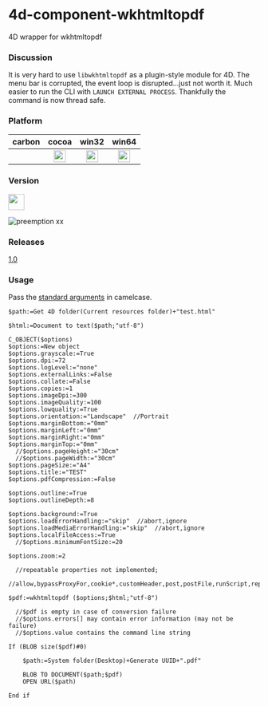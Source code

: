 # 4d-component-wkhtmltopdf
4D wrapper for wkhtmltopdf

### Discussion

It is very hard to use ``libwkhtmltopdf`` as a plugin-style module for 4D. The menu bar is corrupted, the event loop is disrupted...just not worth it. Much easier to run the CLI with ``LAUNCH EXTERNAL PROCESS``. Thankfully the command is now thread safe. 

### Platform

| carbon | cocoa | win32 | win64 |
|:------:|:-----:|:---------:|:---------:|
||<img src="https://cloud.githubusercontent.com/assets/1725068/22371562/1b091f0a-e4db-11e6-8458-8653954a7cce.png" width="24" height="24" />|<img src="https://cloud.githubusercontent.com/assets/1725068/22371562/1b091f0a-e4db-11e6-8458-8653954a7cce.png" width="24" height="24" />|<img src="https://cloud.githubusercontent.com/assets/1725068/22371562/1b091f0a-e4db-11e6-8458-8653954a7cce.png" width="24" height="24" />|

### Version

<img src="https://user-images.githubusercontent.com/1725068/41266195-ddf767b2-6e30-11e8-9d6b-2adf6a9f57a5.png" width="32" height="32" />

![preemption xx](https://user-images.githubusercontent.com/1725068/41327179-4e839948-6efd-11e8-982b-a670d511e04f.png)

### Releases

[1.0](https://github.com/miyako/4d-component-wkhtmltopdf/releases/tag/1.0) 

### Usage

Pass the [standard arguments](https://wkhtmltopdf.org/usage/wkhtmltopdf.txt) in camelcase.

```
$path:=Get 4D folder(Current resources folder)+"test.html"

$html:=Document to text($path;"utf-8")

C_OBJECT($options)
$options:=New object
$options.grayscale:=True
$options.dpi:=72
$options.logLevel:="none"
$options.externalLinks:=False
$options.collate:=False
$options.copies:=1
$options.imageDpi:=300
$options.imageQuality:=100
$options.lowquality:=True
$options.orientation:="Landscape"  //Portrait
$options.marginBottom:="0mm"
$options.marginLeft:="0mm"
$options.marginRight:="0mm"
$options.marginTop:="0mm"
  //$options.pageHeight:="30cm"
  //$options.pageWidth:="30cm"
$options.pageSize:="A4"
$options.title:="TEST"
$options.pdfCompression:=False

$options.outline:=True
$options.outlineDepth:=8

$options.background:=True
$options.loadErrorHandling:="skip"  //abort,ignore
$options.loadMediaErrorHandling:="skip"  //abort,ignore
$options.localFileAccess:=True
  //$options.minimumFontSize:=20

$options.zoom:=2

  //repeatable properties not implemented;
  //allow,bypassProxyFor,cookie*,customHeader,post,postFile,runScript,replace

$pdf:=wkhtmltopdf ($options;$html;"utf-8")

  //$pdf is empty in case of conversion failure
  //$options.errors[] may contain error information (may not be failure)
  //$options.value contains the command line string

If (BLOB size($pdf)#0)
	
	$path:=System folder(Desktop)+Generate UUID+".pdf"
	
	BLOB TO DOCUMENT($path;$pdf)
	OPEN URL($path)
	
End if 
```
